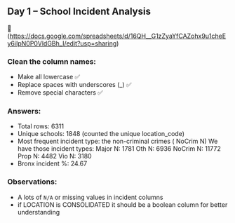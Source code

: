 ## Day 1 – School Incident Analysis

🔗 (https://docs.google.com/spreadsheets/d/16QH__G1zZyaYfCAZohx9u1cheEy6iIpN0P0VldGBh_I/edit?usp=sharing)

### Clean the column names:
- Make all lowercase ✅
- Replace spaces with underscores (_) ✅
- Remove special characters ✅

### Answers:
- Total rows: 6311
- Unique schools:  1848 (counted the unique location_code)
- Most frequent incident type: the non-criminal crimes ( NoCrim N)
    We have those incident types:
      Major N: 1781
      Oth N: 6936
      NoCrim N: 11772
      Prop N: 4482
      Vio N: 3180
- Bronx incident %: 24.67

### Observations:
- A lots of `N/A` or missing values in incident columns 
- if LOCATION is CONSOLIDATED it should be a boolean column for better understanding 
